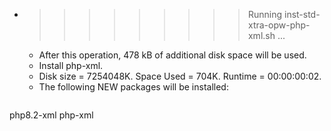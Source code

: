 * >>>>>>>>> Running inst-std-xtra-opw-php-xml.sh ...
  * After this operation, 478 kB of additional disk space will be used.
  * Install php-xml.
  * Disk size = 7254048K. Space Used = 704K. Runtime = 00:00:00:02.
  * The following NEW packages will be installed:
  ```bash
php8.2-xml php-xml
  ```
